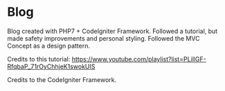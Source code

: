 # Blog
Blog created with PHP7 + CodeIgniter Framework.
Followed a tutorial, but made safety improvements and personal styling.
Followed the MVC Concept as a design pattern.


Credits to this tutorial: https://www.youtube.com/playlist?list=PLillGF-RfqbaP_71rOyChhjeK1swokUIS


Credits to the CodeIgniter Framework.
